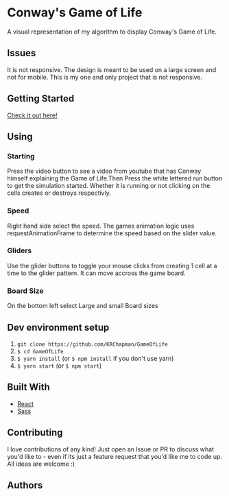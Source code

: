 ﻿# Conway's Game of Life

A visual representation of my algorithm to display Conway's Game of Life.

## Issues

It is not responsive. The design is meant to be used on a large screen and not 
for mobile. This is my one and only project that is not responsive.

## Getting Started

[Check it out here!](https://krchapman.github.io/GameOfLife/)

## Using

### Starting

Press the video button to see a video from youtube that has Conway himself explaining the Game of Life.Then Press the white lettered run button to get the simulation started. Whether it is running or not clicking on the cells creates or destroys respectivly.

### Speed

Right hand side select the speed. The games animation logic uses requestAnimationFrame to determine the speed based on the slider value.

### Gliders

Use the glider buttons to toggle your mouse clicks from creating 1 cell at a time to the glider pattern. It can move accross the game board.

### Board Size

On the bottom left select Large and small Board sizes


## Dev environment setup


1. `git clone https://github.com/KRChapman/GameOfLife`
2. `$ cd GameOfLife`
3. `$ yarn install` (or `$ npm install` if you don't use yarn)
4. `$ yarn start` (or `$ npm start`)


## Built With

* [React](https://reactjs.org/)
* [Sass](https://sass-lang.com/) 


## Contributing

I love contributions of any kind! Just open an Issue or PR to discuss what you'd like to - even if its just a feature request that you'd like me to code up. All ideas are welcome :)

## Authors
